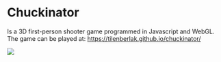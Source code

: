 # Chuckinator

Is a 3D first-person shooter game programmed in Javascript and WebGL.  
The game can be played at: https://tilenberlak.github.io/chuckinator/

![](demo.gif)
